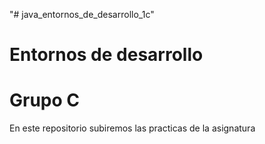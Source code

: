 "# java_entornos_de_desarrollo_1c" 
<h1>Entornos de desarrollo</h1>
<h1>Grupo C</h1>
<p>En este repositorio subiremos las practicas de la asignatura</p>